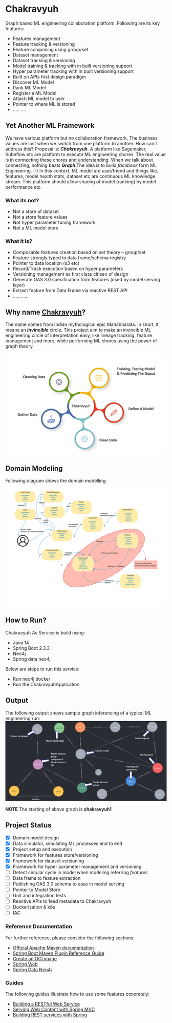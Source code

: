 # Chakravyuh
Graph based ML engineering collaboration platform. Following are its key features:
* Features management
* Feature tracking & versioning
* Feature composing using group/set
* Dataset management
* Dataset tracking & versioning
* Model training & tracking with in built versioning support
* Hyper parameter tracking with in built versioning support
* Built on APIs first design paradigm
* Discover ML Model
* Rank ML Model
* Register a ML Model
* Attach ML model to user
* Pointer to where ML is stored
* ..... ....

## Yet Another ML Framework
We have various platform but no collaboration framework. The business values are lost when we switch from one platform to another. How can I address this? Proposal  is: **_Chakravyuh_**. A platform like Sagemaker, Kubeflow etc are platform to execute ML engineering chores. The real value is in connecting these chores and understanding. When we talk about connecting, nothing beats **_Graph_**.The idea is to build *facebook* form ML Engineering. :-) In this context, ML model are user/friend and things like, features, model health stats, dataset etc are continuous ML knowledge stream. This platform should allow sharing of model (ranking) by model performance etc.

### What its not?
* Not a store of dataset
* Not a store feature values
* Not hyper parameter tuning framework
* Not a ML model store

### What it is?
* Composable features creation based on set theory – group/set
* Feature strongly typed to data frame/schema registry
* Pointer to data location (s3 etc)
* Record/Track execution based on hyper parameters
* Versioning management as first class citizen of design
* Generate OAS 3.0 specification from features (used by model serving layer)
* Extract feature from Data Frame via reactive REST API
* ....... ....

## Why name [Chakravyuh](http://mahabharata-research.com/military%20academy/the%20mysterious%20chakravyuha.html)?

The name comes from Indian mythological epic Mahabharata. In short, it means an **_Invincible_** circle. This project aim to make an invincible ML engineering circle of interpretation easy, like lineage tracking, feature management and more, while performing ML chores using the power of graph theory.

![alt text](Chakravyuh.png)

## Domain Modeling
Following diagram shows the domain modelling:
![alt text](graph-domain-model.png)

## How to Run?
Chakravyuh As Service is build using:
- Java 14
- Spring Boot 2.3.3
- Neo4j
- Spring data neo4j

Below are steps to run this service:
- Run neo4j docker
- Run the ChakravyuhApplication

## Output
The following output shows sample graph inferencing of a typical ML engineering run:
![alt text](chakravyuh-output.png)

**NOTE** The starting of above graph is **chakravyuh1**

## Project Status

- [x] Domain model design
- [x] Data simulator, simulating ML processes end to end
- [X] Project setup and execution
- [X] Framework for features store/versioning
- [X] Framework for dataset versioning
- [X] Framework for hyper parameter management and versioning
- [ ] Detect circular cycle in model when modeling referring *features*
- [ ] Data frame to feature extraction
- [ ] Publishing OAS 3.0 schema to ease in model serving
- [ ] Pointer to Model Store
- [ ] Unit and integration tests
- [ ] Reactive APIs to feed metadata to Chakravyuh
- [ ] Dockerization & k8s
- [ ] IAC
### Reference Documentation
For further reference, please consider the following sections:

* [Official Apache Maven documentation](https://maven.apache.org/guides/index.html)
* [Spring Boot Maven Plugin Reference Guide](https://docs.spring.io/spring-boot/docs/2.3.3.RELEASE/maven-plugin/reference/html/)
* [Create an OCI image](https://docs.spring.io/spring-boot/docs/2.3.3.RELEASE/maven-plugin/reference/html/#build-image)
* [Spring Web](https://docs.spring.io/spring-boot/docs/2.3.3.RELEASE/reference/htmlsingle/#boot-features-developing-web-applications)
* [Spring Data Neo4j](https://spring.io/projects/spring-data-neo4j)


### Guides
The following guides illustrate how to use some features concretely:

* [Building a RESTful Web Service](https://spring.io/guides/gs/rest-service/)
* [Serving Web Content with Spring MVC](https://spring.io/guides/gs/serving-web-content/)
* [Building REST services with Spring](https://spring.io/guides/tutorials/bookmarks/)







